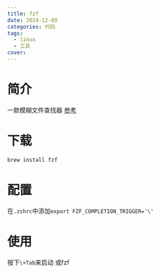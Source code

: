 ```yaml
---
title: fzf
date: 2024-12-09
categories: 代码
tags:
  - linux
  - 工具
cover:
---
```

# 简介
一款模糊文件查找器
[参考](https://www.bilibili.com/video/BV1bJ411s74r)

# 下载
```bash
brew install fzf
```

# 配置
在`.zshrc`中添加`export FZF_COMPLETION_TRIGGER='\'`

# 使用
按下`\+Tab`来启动
或fzf